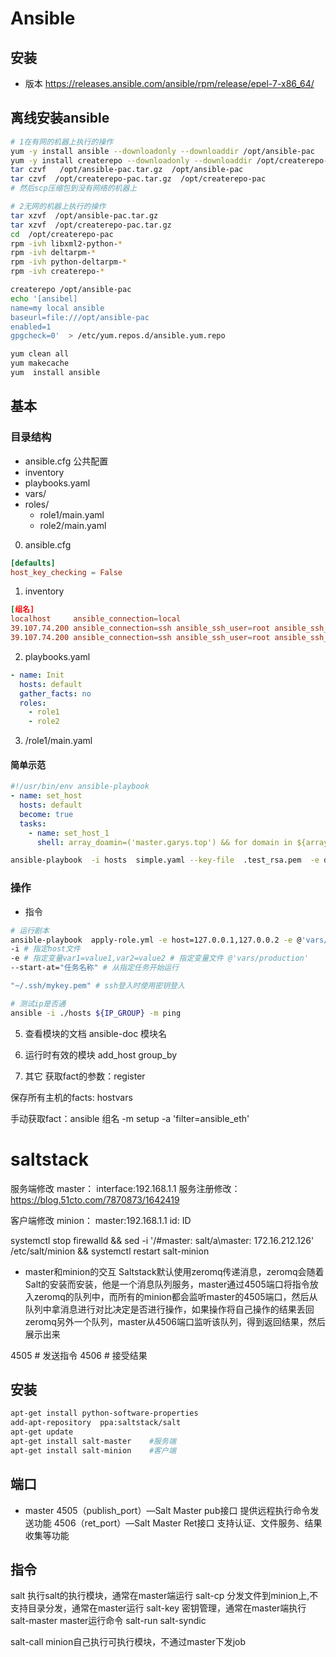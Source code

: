 # Ansible
## 安装
- 版本 https://releases.ansible.com/ansible/rpm/release/epel-7-x86_64/

## 离线安装ansible
```bash
# 1在有网的机器上执行的操作
yum -y install ansible --downloadonly --downloaddir /opt/ansible-pac
yum -y install createrepo --downloadonly --downloaddir /opt/createrepo-pac
tar czvf   /opt/ansible-pac.tar.gz  /opt/ansible-pac 
tar czvf  /opt/createrepo-pac.tar.gz  /opt/createrepo-pac
# 然后scp压缩包到没有网络的机器上

# 2无网的机器上执行的操作
tar xzvf  /opt/ansible-pac.tar.gz
tar xzvf  /opt/createrepo-pac.tar.gz
cd  /opt/createrepo-pac
rpm -ivh libxml2-python-*
rpm -ivh deltarpm-*
rpm -ivh python-deltarpm-*
rpm -ivh createrepo-*

createrepo /opt/ansible-pac
echo '[ansibel]
name=my local ansible
baseurl=file:///opt/ansible-pac
enabled=1
gpgcheck=0'  > /etc/yum.repos.d/ansible.yum.repo

yum clean all
yum makecache
yum  install ansible
```

## 基本

### 目录结构
- ansible.cfg  公共配置
- inventory
- playbooks.yaml
- vars/
- roles/
    - role1/main.yaml
    - role2/main.yaml

0. ansible.cfg 
```conf
[defaults]
host_key_checking = False
```
1. inventory
```conf
[组名]
localhost     ansible_connection=local
39.107.74.200 ansible_connection=ssh ansible_ssh_user=root ansible_ssh_pass='123' ansible_sudo_pass='123'
39.107.74.200 ansible_connection=ssh ansible_ssh_user=root ansible_ssh_private_key_file=~/.ssh/keyfile.pem
```

2. playbooks.yaml
```yaml
- name: Init
  hosts: default
  gather_facts: no
  roles:
    - role1
    - role2
```
3. /role1/main.yaml

#### 简单示范
```yaml
#!/usr/bin/env ansible-playbook
- name: set_host
  hosts: default
  become: true
  tasks:
    - name: set_host_1
      shell: array_doamin=('master.garys.top') && for domain in ${array_doamin[@]};do sed -i "/ ${domain}/c\\{{ domain_ip }}      ${domain}" /etc/hosts; done
```
```bash
ansible-playbook  -i hosts  simple.yaml --key-file  .test_rsa.pem  -e domain_ip=5.5.5.6
```
### 操作 
- 指令
```bash
# 运行剧本
ansible-playbook  apply-role.yml -e host=127.0.0.1,127.0.0.2 -e @'vars/DMZ'  -e role=filebeat
-i # 指定host文件
-e # 指定变量var1=value1,var2=value2 # 指定变量文件 @'vars/production'
--start-at="任务名称" # 从指定任务开始运行

"~/.ssh/mykey.pem" # ssh登入时使用密钥登入

# 测试ip是否通
ansible -i ./hosts ${IP_GROUP} -m ping
```

5. 查看模块的文档
    ansible-doc 模块名 

6. 运行时有效的模块
add_host
group_by

7. 其它
获取fact的参数：register

保存所有主机的facts: hostvars

手动获取fact：ansible 组名 -m setup -a 'filter=ansible_eth'


# saltstack
服务端修改
master：
interface:192.168.1.1
服务注册修改：
https://blog.51cto.com/7870873/1642419

客户端修改
minion：
master:192.168.1.1
id: ID

systemctl stop firewalld && sed -i '/#master: salt/a\master: 172.16.212.126' /etc/salt/minion && systemctl restart salt-minion

- master和minion的交互
Saltstack默认使用zeromq传递消息，zeromq会随着Salt的安装而安装，他是一个消息队列服务，master通过4505端口将指令放入zeromq的队列中，而所有的minion都会监听master的4505端口，然后从队列中拿消息进行对比决定是否进行操作，如果操作将自己操作的结果丢回zeromq另外一个队列，master从4506端口监听该队列，得到返回结果，然后展示出来

4505         # 发送指令
4506          # 接受结果

## 安装
```bash
apt-get install python-software-properties
add-apt-repository  ppa:saltstack/salt
apt-get update
apt-get install salt-master    #服务端
apt-get install salt-minion    #客户端
```
## 端口
- master
4505（publish_port）—Salt Master pub接口 提供远程执行命令发送功能
4506（ret_port）—Salt Master Ret接口 支持认证、文件服务、结果收集等功能


## 指令
salt 执行salt的执行模块，通常在master端运行
salt-cp 分发文件到minion上,不支持目录分发，通常在master运行
salt-key 密钥管理，通常在master端执行
salt-master master运行命令
salt-run
salt-syndic

salt-call minion自己执行可执行模块，不通过master下发job

